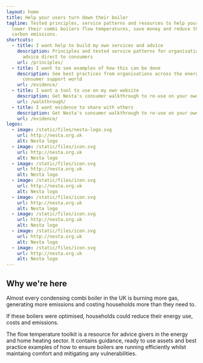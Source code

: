 ```yaml
---
layout: home
title: Help your users turn down their boiler
tagline: Tested principles, service patterns and resources to help your users
  lower their combi boilers flow temperatures, save money and reduce their
  carbon emissions.
shortcuts:
  - title: I want help to build my own services and advice
    description: Principles and tested service patterns for organisations that offer
      advice direct to consumers
    url: /principles/
  - title: I want to see examples of how this can be done
    description: See best practices from organisations across the energy and
      consumer support world
    url: /evidence/
  - title: I want a tool to use on my own website
    description: Get Nesta's consumer walkthrough to re-use on your own channels
    url: /walkthrough/
  - title: I want evidence to share with others
    description: Get Nesta's consumer walkthrough to re-use on your own channels
    url: /evidence/
logos:
  - image: /static/files/nesta-logo.svg
    url: http://nesta.org.uk
    alt: Nesta logo
  - image: /static/files/icon.svg
    url: http://nesta.org.uk
    alt: Nesta logo
  - image: /static/files/icon.svg
    url: http://nesta.org.uk
    alt: Nesta logo
  - image: /static/files/icon.svg
    url: http://nesta.org.uk
    alt: Nesta logo
  - image: /static/files/icon.svg
    url: http://nesta.org.uk
    alt: Nesta logo
  - image: /static/files/icon.svg
    url: http://nesta.org.uk
    alt: Nesta logo
  - image: /static/files/icon.svg
    url: http://nesta.org.uk
    alt: Nesta logo
  - image: /static/files/icon.svg
    url: http://nesta.org.uk
    alt: Nesta logo
---
```


## Why we're here

Almost every condensing combi boiler in the UK is burning more gas, generating more emissions and costing households more than they need to.

If these boilers were optimised, households could reduce their energy use, costs and emissions.

The flow temperature toolkit is a resource for advice givers in the energy and home heating sector. It contains guidance, ready to use assets and best practice examples of how to ensure boilers are running efficiently whilst maintaing comfort and mitigating any vulnerabilities.
